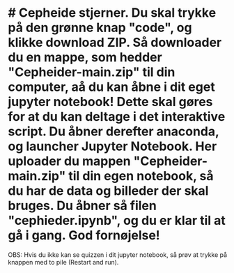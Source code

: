 # # Cepheide stjerner. Du skal trykke på den grønne knap "code", og klikke download ZIP. Så downloader du en mappe, som hedder "Cepheider-main.zip" til din computer, aå du kan åbne i dit eget jupyter notebook! Dette skal gøres for at du kan deltage i det interaktive script. Du åbner derefter anaconda, og launcher Jupyter Notebook. Her uploader du mappen "Cepheider-main.zip" til din egen notebook, så du har de data og billeder der skal bruges. Du åbner så filen "cephieder.ipynb", og du er klar til at gå i gang. God fornøjelse!
OBS: Hvis du ikke kan se quizzen i dit jupyter notebook, så prøv at trykke på knappen med to pile (Restart and run). 
